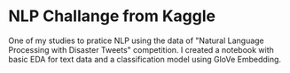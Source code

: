 # NLP Challange from Kaggle
One of my studies to pratice NLP using the data of "Natural Language Processing with Disaster Tweets" competition. I created a notebook with basic EDA for text data and a classification model using GloVe Embedding. 
